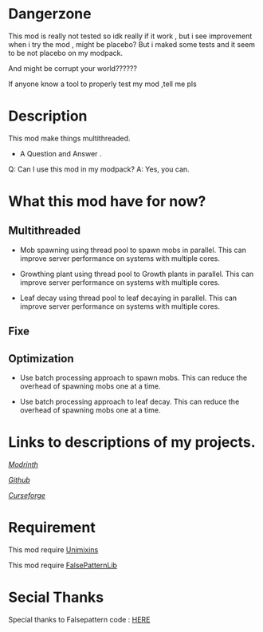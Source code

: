 # Dangerzone

This mod is really not tested so idk really if it work , but i see improvement when i try the mod , might be placebo? But i maked some tests and it seem to be not placebo on my modpack.

And might be corrupt your world??????

If anyone know a tool to properly test my mod ,tell me pls

# Description

This mod make things multithreaded.

- A Question and Answer .

Q: Can I use this mod in my modpack?
A: Yes, you can.

# What this mod have for now?

## Multithreaded

* Mob spawning using thread pool to spawn mobs in parallel. This can improve server performance on systems with multiple cores.

* Growthing plant using thread pool to Growth plants in parallel. This can improve server performance on systems with multiple cores.

* Leaf decay using thread pool to leaf decaying in parallel. This can improve server performance on systems with multiple cores.

## Fixe

## Optimization

* Use batch processing approach to spawn mobs. This can reduce the overhead of spawning mobs one at a time.

* Use batch processing approach to leaf decay. This can reduce the overhead of spawning mobs one at a time.



# Links to descriptions of my projects.

[*Modrinth*]()

[*Github*]()

[*Curseforge*]()

# Requirement

This mod require [Unimixins](https://legacy.curseforge.com/minecraft/mc-mods/unimixins/files/4492255)

This mod require [FalsePatternLib](https://legacy.curseforge.com/minecraft/mc-mods/fplib/files/4506858)

# Secial Thanks

Special thanks to Falsepattern code : [HERE](https://github.com/FalsePattern/FalseTweaks)
